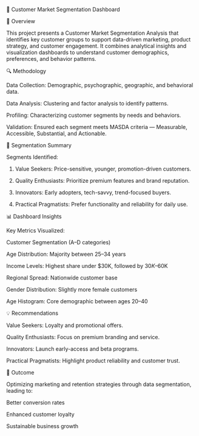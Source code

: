 
🧩 Customer Market Segmentation Dashboard

📘 Overview

This project presents a Customer Market Segmentation Analysis that identifies key customer groups to support data-driven marketing, product strategy, and customer engagement.
It combines analytical insights and visualization dashboards to understand customer demographics, preferences, and behavior patterns.

🔍 Methodology

Data Collection: Demographic, psychographic, geographic, and behavioral data.

Data Analysis: Clustering and factor analysis to identify patterns.

Profiling: Characterizing customer segments by needs and behaviors.

Validation: Ensured each segment meets MASDA criteria — Measurable, Accessible, Substantial, and Actionable.


👥 Segmentation Summary

Segments Identified:

1. Value Seekers: Price-sensitive, younger, promotion-driven customers.


2. Quality Enthusiasts: Prioritize premium features and brand reputation.


3. Innovators: Early adopters, tech-savvy, trend-focused buyers.


4. Practical Pragmatists: Prefer functionality and reliability for daily use.



📊 Dashboard Insights

Key Metrics Visualized:

Customer Segmentation (A–D categories)

Age Distribution: Majority between 25–34 years

Income Levels: Highest share under $30K, followed by $30K–$60K

Regional Spread: Nationwide customer base

Gender Distribution: Slightly more female customers

Age Histogram: Core demographic between ages 20–40





💡 Recommendations

Value Seekers: Loyalty and promotional offers.

Quality Enthusiasts: Focus on premium branding and service.

Innovators: Launch early-access and beta programs.

Practical Pragmatists: Highlight product reliability and customer trust.


🎯 Outcome

Optimizing marketing and retention strategies through data segmentation, leading to:

Better conversion rates

Enhanced customer loyalty

Sustainable business growth
